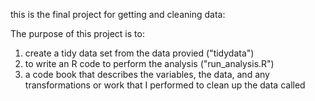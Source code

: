 this is the final project for getting and cleaning data:

The purpose of this project is to:

 1) create a tidy data set from the data provied ("tidydata")
 2) to write an R code to perform the analysis ("run_analysis.R")
 3) a code book that describes the variables, the data, and any transformations or work that I performed to clean up the data called 
